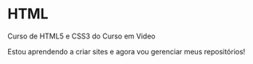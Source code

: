 # HTML
 Curso de HTML5 e CSS3 do Curso em Video

Estou aprendendo a criar sites e agora vou gerenciar meus repositórios!